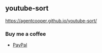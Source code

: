 ## youtube-sort

https://agentcooper.github.io/youtube-sort/

### Buy me a coffee

- [PayPal](https://www.paypal.com/cgi-bin/webscr?cmd=_s-xclick&hosted_button_id=6MC84DWHEEHXY&source=url)
